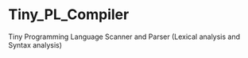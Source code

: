 # Tiny_PL_Compiler
Tiny Programming Language Scanner and Parser
(Lexical analysis and Syntax analysis)
